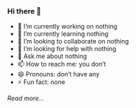 ### Hi there 👋

- 🔭 I’m currently working on nothing
- 🌱 I’m currently learning nothing
- 👯 I’m looking to collaborate on nothing
- 🤔 I’m looking for help with nothing
- 💬 Ask me about nothing
- 📫 How to reach me: you don’t
- 😄 Pronouns: don’t have any
- ⚡ Fun fact: none

*Read more...*
